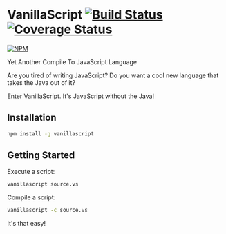# VanillaScript [![Build Status](https://img.shields.io/travis/gcochard/vanillascript.svg?style=flat)](https://travis-ci.org/gcochard/vanillascript) [![Coverage Status](https://img.shields.io/coveralls/gcochard/vanillascript.svg?style=flat)](https://coveralls.io/r/gcochard/vanillascript) 
[![NPM](https://nodei.co/npm/vanillascript.png?compact=true)](https://nodei.co/npm/vanillascript/)

Yet Another Compile To JavaScript Language

Are you tired of writing JavaScript? Do you want a cool new language that takes the Java out of it?

Enter VanillaScript. It's JavaScript without the Java!

## Installation
```bash
npm install -g vanillascript
```

## Getting Started
Execute a script:
```bash
vanillascript source.vs
```
Compile a script:
```bash
vanillascript -c source.vs
```
It's that easy!
